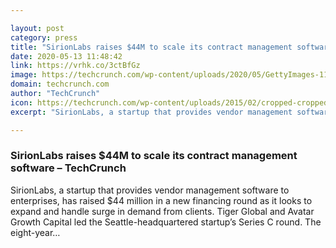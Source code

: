 ```yaml
---

layout: post
category: press
title: "SirionLabs raises $44M to scale its contract management software"
date: 2020-05-13 11:48:42
link: https://vrhk.co/3ctBfGz
image: https://techcrunch.com/wp-content/uploads/2020/05/GettyImages-1134004976.jpg?w=600
domain: techcrunch.com
author: "TechCrunch"
icon: https://techcrunch.com/wp-content/uploads/2015/02/cropped-cropped-favicon-gradient.png?w=180
excerpt: "SirionLabs, a startup that provides vendor management software to enterprises, has raised $44 million in a new financing round as it looks to expand and handle surge in demand from clients. Tiger Global and Avatar Growth Capital led the Seattle-headquartered startup’s Series C round. The eight-year…"

---
```


### SirionLabs raises $44M to scale its contract management software – TechCrunch

SirionLabs, a startup that provides vendor management software to enterprises, has raised $44 million in a new financing round as it looks to expand and handle surge in demand from clients. Tiger Global and Avatar Growth Capital led the Seattle-headquartered startup’s Series C round. The eight-year…